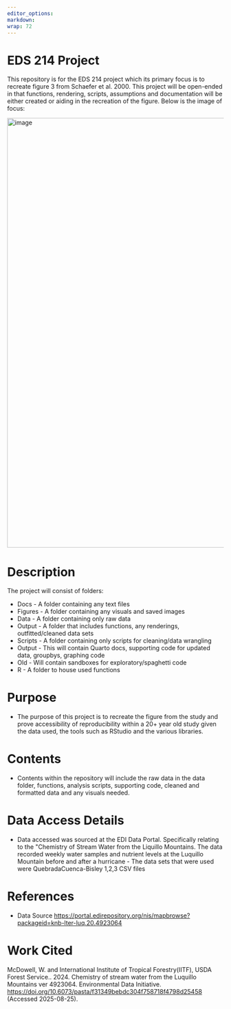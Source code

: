 ```yaml
---
editor_options: 
markdown: 
wrap: 72
---
```


# EDS 214 Project

This repository is for the EDS 214 project which its primary focus is to recreate figure 3 from Schaefer et al. 2000. This project will be open-ended in that functions, rendering, scripts, assumptions and documentation will be either created or aiding in the recreation of the figure. Below is the image of focus:

<img src="https://github.com/user-attachments/assets/ea634bda-fc23-4263-8b63-ce28e4c3ce61" alt="image" width="700" height="1000"/>

# Description

The project will consist of folders: 
- Docs - A folder containing any text files
- Figures - A folder containing any visuals and saved images 
- Data - A folder containing only raw data 
- Output - A folder that includes functions, any renderings, outfitted/cleaned data sets
- Scripts - A folder containing only scripts for cleaning/data wrangling
- Output - This will contain Quarto docs, supporting code for updated data, groupbys, graphing code
- Old - Will contain sandboxes for exploratory/spaghetti code
- R - A folder to house used functions

# Purpose

-   The purpose of this project is to recreate the figure from the study and prove accessibility of reproducibility within a 20+ year old study given the data used, the tools such as RStudio and the various libraries.

# Contents

-   Contents within the repository will include the raw data in the data folder, functions, analysis scripts, supporting code, cleaned and formatted data and any visuals needed.

# Data Access Details

-   Data accessed was sourced at the EDI Data Portal. Specifically relating to the "Chemistry of Stream Water from the Liquillo Mountains. The data recorded weekly water samples and nutrient levels at the Luquillo Mountain before and after a hurricane - The data sets that were used were QuebradaCuenca-Bisley 1,2,3 CSV files

# References

-   Data Source <https://portal.edirepository.org/nis/mapbrowse?packageid=knb-lter-luq.20.4923064>

# Work Cited

McDowell, W. and International Institute of Tropical Forestry(IITF), USDA Forest Service.. 2024. Chemistry of stream water from the Luquillo Mountains ver 4923064. Environmental Data Initiative. <https://doi.org/10.6073/pasta/f31349bebdc304f758718f4798d25458> (Accessed 2025-08-25).
